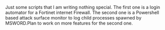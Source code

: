 Just some scripts that I am writing nothing special. The first one is a login automator for a Fortinet internet Firewall. The second one is a Powershell based attack surface monitor to log child processes spawned by MSWORD.Plan to work on more features for the second one.
